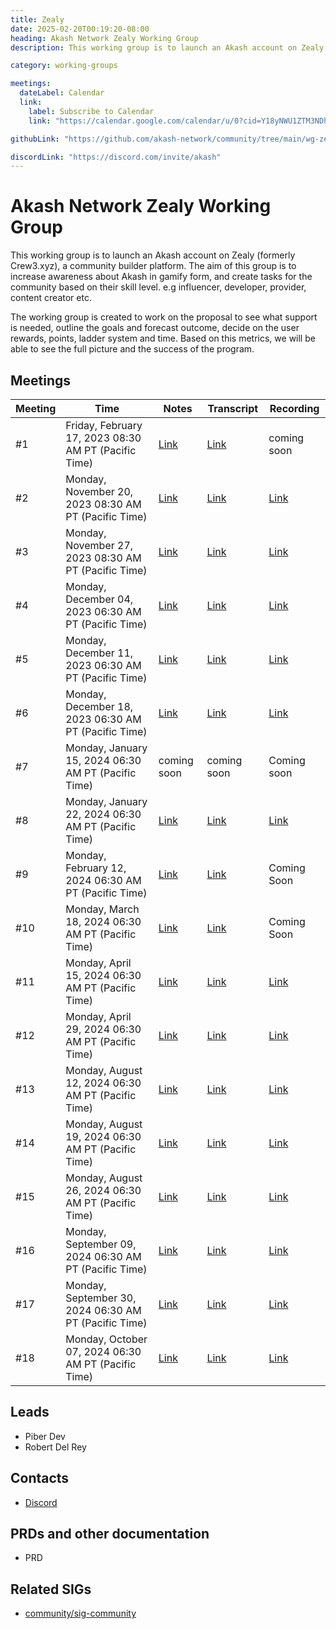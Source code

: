 ```yaml
---
title: Zealy
date: 2025-02-20T00:19:20-08:00
heading: Akash Network Zealy Working Group
description: This working group is to launch an Akash account on Zealy (formerly Crew3.xyz), a community builder platform. The aim of this group is to increase awareness about Akash in gamify form, and create tasks for the community based on their skill level. e.g influencer, developer, provider, content creator etc.The working group is created to work on the proposal to see what support is needed, outline the goals and forecast outcome, decide on the user rewards, points, ladder system and time. Based on this metrics, we will be able to see the full picture and the success of the program.

category: working-groups

meetings:
  dateLabel: Calendar
  link:
    label: Subscribe to Calendar
    link: "https://calendar.google.com/calendar/u/0?cid=Y18yNWU1ZTM3NDhlNGM0YWI3YTU1ZjQxZmJjNWViZWJjYzBhMDNiNDBmYjAyODc4NWYxNDE1OWJmYWViZWExMmUyQGdyb3VwLmNhbGVuZGFyLmdvb2dsZS5jb20"

githubLink: "https://github.com/akash-network/community/tree/main/wg-zealy"

discordLink: "https://discord.com/invite/akash"
---
```


# Akash Network Zealy Working Group

This working group is to launch an Akash account on Zealy (formerly Crew3.xyz), a community builder platform. The aim of this group is to increase awareness about Akash in gamify form, and create tasks for the community based on their skill level. e.g influencer, developer, provider, content creator etc.

The working group is created to work on the proposal to see what support is needed, outline the goals and forecast outcome, decide on the user rewards, points, ladder system and time. Based on this metrics, we will be able to see the full picture and the success of the program.

## Meetings

| Meeting | Time                                                  | Notes                                                                                            | Transcript                                                                                                  | Recording                                                                                                                    |
| ------- | ----------------------------------------------------- | ------------------------------------------------------------------------------------------------ | ----------------------------------------------------------------------------------------------------------- | ---------------------------------------------------------------------------------------------------------------------------- |
| #1      | Friday, February 17, 2023 08:30 AM PT (Pacific Time)  | [Link](https://github.com/akash-network/community/blob/main/wg-crew3/meetings/001-2023-02-17.md) | [Link](https://github.com/akash-network/community/blob/main/wg-crew3/meetings/001-2023-02-17.md#transcript) | coming soon                                                                                                                  |
| #2      | Monday, November 20, 2023 08:30 AM PT (Pacific Time)  | [Link](https://github.com/akash-network/community/blob/main/wg-zealy/meetings/002-2023-11-20.md) | [Link](https://github.com/akash-network/community/blob/main/wg-zealy/meetings/002-2023-11-20.md#transcript) | [Link](https://omnv3rqpb3qrv5iw4tdpu2eipbonzvjr2khqiponlrtgftkwwybq.arweave.net/cxtdxg8O4Rr1FuTG-miIeFzc1THSjwQ9zVxmYs1WtgM) |
| #3      | Monday, November 27, 2023 08:30 AM PT (Pacific Time)  | [Link](https://github.com/akash-network/community/blob/main/wg-zealy/meetings/003-2023-11-27.md) | [Link](https://github.com/akash-network/community/blob/main/wg-zealy/meetings/003-2023-11-27.md#transcript) | [Link](https://47vhtsd36l63wlteorhccwvklpzihemikfrxljg6mebv2myt7bzq.arweave.net/5-p5yHvy_bsuZHROIVqqW_KDkYhRY3Wk3mEDXTMT-HM) |
| #4      | Monday, December 04, 2023 06:30 AM PT (Pacific Time)  | [Link](https://github.com/akash-network/community/blob/main/wg-zealy/meetings/004-2023-12-04.md) | [Link](https://github.com/akash-network/community/blob/main/wg-zealy/meetings/004-2023-12-04.md#transcript) | [Link](https://sq2ysituuvyyyeuuw7eawkdlbmvqpwtlkqkpogujyh5jfoxexosq.arweave.net/lDWJInSlcYwSlLfICyhrCysH2mtUFPcaicH6krrku6U) |
| #5      | Monday, December 11, 2023 06:30 AM PT (Pacific Time)  | [Link](https://github.com/akash-network/community/blob/main/wg-zealy/meetings/005-2023-12-11.md) | [Link](https://github.com/akash-network/community/blob/main/wg-zealy/meetings/005-2023-12-11.md#transcript) | [Link](https://hp5novctzn3y56mrqix5wq3knexy4w24tk2ugahmstq2ofxzp57a.arweave.net/O_rXVFPLd475kYIv20NqaS-OW1yatUMA7JThpxb5f34) |
| #6      | Monday, December 18, 2023 06:30 AM PT (Pacific Time)  | [Link](https://github.com/akash-network/community/blob/main/wg-zealy/meetings/006-2023-12-18.md) | [Link](https://github.com/akash-network/community/blob/main/wg-zealy/meetings/006-2023-12-18.md#transcript) | [Link](https://efn65ve3e5sebv7bhpgilvvzv23zx3ln6goskfwwrhj5rsmbludq.arweave.net/IVvu1JsnZEDX4TvMhda5rreb7W3xnSUW1onT2MmBXQc) |
| #7      | Monday, January 15, 2024 06:30 AM PT (Pacific Time)   | coming soon                                                                                      | coming soon                                                                                                 | Coming soon                                                                                                                  |
| #8      | Monday, January 22, 2024 06:30 AM PT (Pacific Time)   | [Link](https://github.com/akash-network/community/blob/main/wg-zealy/meetings/008-2024-01-22.md) | [Link](https://github.com/akash-network/community/blob/main/wg-zealy/meetings/008-2024-01-22.md#transcript) | [Link](https://4dq4pkkqqmljo2ukbfplejfpdjw2itvunyzo3hf24zra73afipwa.arweave.net/4OHHqVCDFpdqiglesiSvGm2kTrRuMu2cuuZiD-wFQ-w) |
| #9      | Monday, February 12, 2024 06:30 AM PT (Pacific Time)  | [Link](https://github.com/akash-network/community/blob/main/wg-zealy/meetings/009-2024-02-12.md) | [Link](https://github.com/akash-network/community/blob/main/wg-zealy/meetings/009-2024-02-12.md#transcript) | Coming Soon                                                                                                                  |
| #10     | Monday, March 18, 2024 06:30 AM PT (Pacific Time)     | [Link](https://github.com/akash-network/community/blob/main/wg-zealy/meetings/010-2024-03-18.md) | [Link](https://github.com/akash-network/community/blob/main/wg-zealy/meetings/010-2024-03-18.md#transcript) | Coming Soon                                                                                                                  |
| #11     | Monday, April 15, 2024 06:30 AM PT (Pacific Time)     | [Link](https://github.com/akash-network/community/blob/main/wg-zealy/meetings/011-2024-04-15.md) | [Link](https://github.com/akash-network/community/blob/main/wg-zealy/meetings/011-2024-04-15.md#transcript) | [Link](https://bddlwy5cp5qgwpvbfyvqq255oa6uprp2xtxdhpplr5k7syqvd2qa.arweave.net/CMa7Y6J_YGs-oS4rCGu9cD1Hxfq87jO9649V-WIVHqA) |
| #12     | Monday, April 29, 2024 06:30 AM PT (Pacific Time)     | [Link](https://github.com/akash-network/community/blob/main/wg-zealy/meetings/012-2024-04-29.md) | [Link](https://github.com/akash-network/community/blob/main/wg-zealy/meetings/012-2024-04-29.md#transcript) | [Link](https://rfo5d4qnnddwhhwyncat6u6gjone7ohuotiv6op3rvzu3va5glpq.arweave.net/iV3R8g1ox2Oe2GiBP1PGS5pPuPR00V85-41zTdQdMt8) |
| #13     | Monday, August 12, 2024 06:30 AM PT (Pacific Time)    | [Link](https://github.com/akash-network/community/blob/main/wg-zealy/meetings/013-2024-08-12.md) | [Link](https://github.com/akash-network/community/blob/main/wg-zealy/meetings/013-2024-08-12.md#transcript) | [Link](https://5rakdvpt3sei3x6byxuc3roh4lpiz4mucxketzy2pmvphvhkipza.arweave.net/7ECh1fPciI3fwcXoLcXH4t6M8ZQV1EnnGnsq89TqQ_I) |
| #14     | Monday, August 19, 2024 06:30 AM PT (Pacific Time)    | [Link](https://github.com/akash-network/community/blob/main/wg-zealy/meetings/014-2024-08-19.md) | [Link](https://github.com/akash-network/community/blob/main/wg-zealy/meetings/014-2024-08-19.md#transcript) | [Link](https://ywvlgtl7bqzi5c2tibnbvs6j4rufukc2cwa5p7dsp33ulbiusiha.arweave.net/xaqzTX8MMo6LU0BaGsvJ5GhaKFoVgdf8cn73RYUUkg4) |
| #15     | Monday, August 26, 2024 06:30 AM PT (Pacific Time)    | [Link](https://github.com/akash-network/community/blob/main/wg-zealy/meetings/015-2024-08-26.md) | [Link](https://github.com/akash-network/community/blob/main/wg-zealy/meetings/015-2024-08-26.md#transcript) | [Link](https://hptrexukvlr4pusvwjqanuzqoir26icxztgxgoocffukadhuigfq.arweave.net/O-cSXoqq48fSVbJgBtMwciOvIFfMzXM5wilooAz0QYs) |
| #16     | Monday, September 09, 2024 06:30 AM PT (Pacific Time) | [Link](https://github.com/akash-network/community/blob/main/wg-zealy/meetings/016-2024-09-09.md) | [Link](https://github.com/akash-network/community/blob/main/wg-zealy/meetings/016-2024-09-09.md#transcript) | [Link](https://axy2wi756mi6qbzuvyor45wdxxasftlretiskhtjtryymqpplwqa.arweave.net/BfGrI_3zEegHNK4dHnbDvcEizXEk0SUeaZxxhkHvXaA) |
| #17     | Monday, September 30, 2024 06:30 AM PT (Pacific Time) | [Link](https://github.com/akash-network/community/blob/main/wg-zealy/meetings/017-2024-09-30.md) | [Link](https://github.com/akash-network/community/blob/main/wg-zealy/meetings/017-2024-09-30.md#transcript) | [Link](https://6dgz7hlz2n6jov4kyq52fkl2k2wcw2q6jhqriez7cmjyyomvjm5q.arweave.net/8M2fnXnTfJdXisQ7oql6Vqwrah5J4RQTPxMTjDmVSzs) |
| #18     | Monday, October 07, 2024 06:30 AM PT (Pacific Time)   | [Link](https://github.com/akash-network/community/blob/main/wg-zealy/meetings/018-2024-10-07.md) | [Link](https://github.com/akash-network/community/blob/main/wg-zealy/meetings/018-2024-10-07.md#transcript) | [Link](https://lhunnwsvfeysdps6saot3buidaqlg4w3fmidlxi4nmvnblvv5raa.arweave.net/WejW2lUpMSG-XpAdPYaIGCCzctsrEDXdHGsq0K617EA) |

## Leads

- Piber Dev
- Robert Del Rey

## Contacts

- [Discord](https://discord.gg/6ffnaGay)

## PRDs and other documentation

- PRD

## Related SIGs

- [community/sig-community](sig-community)
